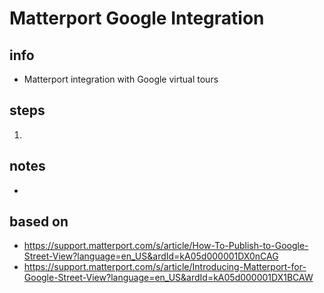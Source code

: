 # Matterport Google Integration  

## info  
* Matterport integration with Google virtual tours

## steps  
1. 

## notes  
*  

## based on  
*  https://support.matterport.com/s/article/How-To-Publish-to-Google-Street-View?language=en_US&ardId=kA05d000001DX0nCAG
*  https://support.matterport.com/s/article/Introducing-Matterport-for-Google-Street-View?language=en_US&ardId=kA05d000001DX1BCAW


